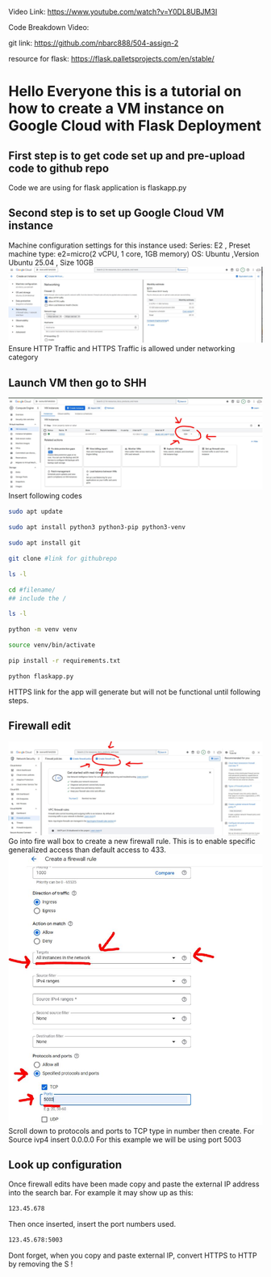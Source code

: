 Video Link: https://www.youtube.com/watch?v=Y0DL8UBJM3I

Code Breakdown Video: 

git link: https://github.com/nbarc888/504-assign-2 

resource for flask: https://flask.palletsprojects.com/en/stable/

# Hello Everyone this is a tutorial on how to create a VM instance on Google Cloud with Flask Deployment


## First step is to get code set up and pre-upload code to github repo 
Code we are using for flask application is flaskapp.py

## Second step is to set up Google Cloud VM instance
Machine configuration settings for this instance used: 
Series: E2 , Preset machine type: e2=micro(2 vCPU, 1 core, 1GB memory) 
OS: Ubuntu ,Version Ubuntu 25.04 , Size 10GB
![ google networking ](images/screenshot1.JPG)
Ensure HTTP Traffic and HTTPS Traffic is allowed under networking category

## Launch VM then go to SHH
![ google shh ](images/screenshot2.JPG)
Insert following codes
```bash
sudo apt update 
```
```bash
sudo apt install python3 python3-pip python3-venv
```
```bash
sudo apt install git
```
```bash
git clone #link for githubrepo
```
```bash
ls -l
```
```bash
cd #filename/
## include the /
```
```bash
ls -l
```
```bash
python -m venv venv
```
```bash
source venv/bin/activate
```
```bash
pip install -r requirements.txt
```
```bash
python flaskapp.py
```
HTTPS link for the app will generate but will not be functional until following steps. 

## Firewall edit
![ google firewall ](images/screenshot3.JPG)
Go into fire wall box to create a new firewall rule. 
This is to enable specific generalized access than default access to 433.
![ google fire config ](images/screenshot4.JPG)
Scroll down to protocols and ports to TCP type in number then create. 
For Source ivp4 insert 0.0.0.0
For this example we will be using port 5003

## Look up configuration
Once firewall edits have been made copy and paste the external IP address into the search bar. 
For example it may show up as this: 
```bash
123.45.678
```
Then once inserted, insert the port numbers used. 
```bash
123.45.678:5003
```
Dont forget, when you copy and paste external IP, convert HTTPS to HTTP  by removing the S !

